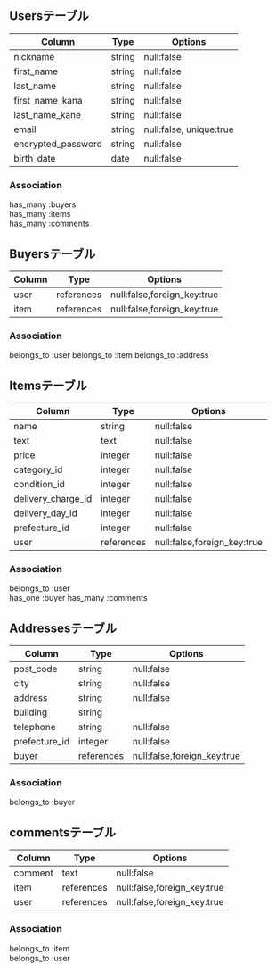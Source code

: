 ## Usersテーブル

|Column|Type|Options|
|------|----|-------|
|nickname       |string|null:false|
|first_name     |string|null:false|
|last_name      |string|null:false|
|first_name_kana|string|null:false|
|last_name_kane |string|null:false|
|email          |string|null:false, unique:true|
|encrypted_password |string|null:false|
|birth_date     |date  |null:false|


### Association
has_many :buyers  
has_many :items  
has_many :comments  

## Buyersテーブル

|Column|Type|Options|
|------|----|-------|
|user   |references|null:false,foreign_key:true|
|item   |references|null:false,foreign_key:true|

### Association
belongs_to :user
belongs_to :item
belongs_to :address

## Itemsテーブル
|Column|Type|Options|
|------|----|-------|
|name            |string|null:false|
|text            |text  |null:false|
|price           |integer|null:false|
|category_id     |integer|null:false|
|condition_id    |integer|null:false|
|delivery_charge_id |integer|null:false|
|delivery_day_id |integer|null:false|
|prefecture_id   |integer|null:false|
|user   |references|null:false,foreign_key:true|


### Association
belongs_to :user  
has_one :buyer
has_many :comments  


## Addressesテーブル

|Column|Type|Options|
|------|----|-------|
|post_code      |string|null:false|
|city           |string|null:false|
|address        |string|null:false|
|building       |string|          |
|telephone      |string|null:false|
|prefecture_id  |integer|null:false|
|buyer   |references|null:false,foreign_key:true|


### Association
belongs_to :buyer

## commentsテーブル

|Column|Type|Options|
|------|----|-------|
|comment|text|null:false|
|item   |references|null:false,foreign_key:true|
|user   |references|null:false,foreign_key:true|

### Association
belongs_to :item  
belongs_to :user  
